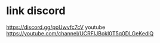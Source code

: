 # link discord
https://discord.gg/ppUwvfc7cV
youtube
https://youtube.com/channel/UCRFIJBokI0T5q0DLGeKedlQ
